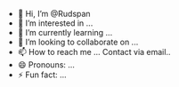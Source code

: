 - 👋 Hi, I’m @Rudspan
- 👀 I’m interested in ...
- 🌱 I’m currently learning ...
- 💞️ I’m looking to collaborate on ...
- 📫 How to reach me ...
  Contact via email..
- 😄 Pronouns: ...
- ⚡ Fun fact: ...

<!---
Rudspan/Rudspan is a ✨ special ✨ repository because its `README.md` (this file) appears on your GitHub profile.
You can click the Preview link to take a look at your changes.
--->
